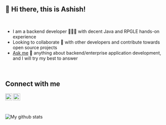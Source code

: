 ## 👋 Hi there, this is Ashish!

<br/>

- I am a backend developer 👨🏻‍💻 with decent Java and RPGLE hands-on experience
- Looking to collaborate 👯 with other developers and contribute towards open source projects
- [Ask me][askme] 💬 anything about backend/enterprise application development, and I will try my best to answer

<br/>

## Connect with me 
[<img align="left" alt="arsatapathy | LinkedIn" width="22px" src="https://cdn.jsdelivr.net/npm/simple-icons@v3/icons/linkedin.svg" />][linkedin]
[<img align="left" alt="arsatapathy | Instagram" width="22px" src="https://cdn.jsdelivr.net/npm/simple-icons@v3/icons/instagram.svg" />][instagram]

<br/>
<br/>
<br/>

![My github stats][githubstats]

[linkedin]: https://linkedin.com/in/arsatapathy
[instagram]: https://instagram.com/arsatapathy
[askme]: https://github.com/arsatapathy/arsatapathy/issues
[githubstats]: https://github-readme-stats.vercel.app/api?username=arsatapathy&show_icons=true
